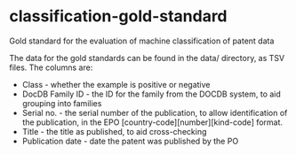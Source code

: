 # classification-gold-standard
Gold standard for the evaluation of machine classification of patent data

The data for the gold standards can be found in the data/ directory, as TSV files. The columns are:

 * Class - whether the example is positive or negative
 * DocDB Family ID - the ID for the family from the DOCDB system, to aid grouping into families
 * Serial no. - the serial number of the publication, to allow identification of the publication, in the EPO [country-code][number][kind-code] format.
 * Title - the title as published, to aid cross-checking
 * Publication date - date the patent was published by the PO
